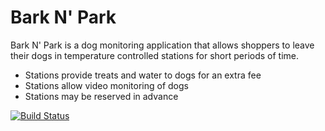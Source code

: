 # Bark N' Park

Bark N' Park is a dog monitoring application that allows shoppers to leave their dogs in temperature controlled stations for short periods of time.

  - Stations provide treats and water to dogs for an extra fee
  - Stations allow video monitoring of dogs
  - Stations may be reserved in advance 

[![Build Status](https://travis-ci.org/joemccann/dillinger.svg?branch=master)](https://travis-ci.org/joemccann/dillinger)